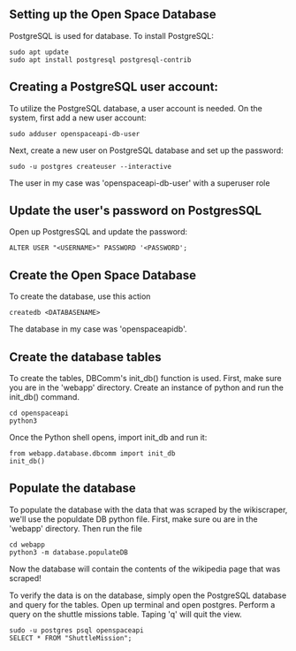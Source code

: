 Setting up the Open Space Database
-----------------------------------
PostgreSQL is used for database. To install PostgreSQL:
```
sudo apt update
sudo apt install postgresql postgresql-contrib
```

Creating a PostgreSQL user account:
-----------------------------------
To utilize the PostgreSQL database, a user account is needed.
On the system, first add a new user account:
```
sudo adduser openspaceapi-db-user
```
Next, create a new user on PostgreSQL database and set up the password:
```
sudo -u postgres createuser --interactive
```
The user in my case was 'openspaceapi-db-user' with a superuser role

Update the user's password on PostgresSQL
------------------------------------------
Open up PostgresSQL and update the password:
```
ALTER USER "<USERNAME>" PASSWORD '<PASSWORD';
```

Create the Open Space Database
-------------------------------
To create the database, use this action
```
createdb <DATABASENAME>
```
The database in my case was 'openspaceapidb'.

Create the database tables
---------------------------
To create the tables, DBComm's init_db() function is used.
First, make sure you are in the 'webapp' directory.
Create an instance of python and run the init_db() command.
```
cd openspaceapi
python3
```

Once the Python shell opens, import init_db and run it:
```
from webapp.database.dbcomm import init_db
init_db()
```

Populate the database
----------------------
To populate the database with the data that was scraped by the wikiscraper, we'll use the populdate DB python file.
First, make sure ou are in the 'webapp' directory. Then run the file
```
cd webapp
python3 -m database.populateDB
```
Now the database will contain the contents of the wikipedia page that was scraped!

To verify the data is on the database, simply open the PostgreSQL database and query for the tables.
Open up terminal and open postgres. Perform a query on the shuttle missions table. Taping 'q' will quit the view.
```
sudo -u postgres psql openspaceapi
SELECT * FROM "ShuttleMission";
```
